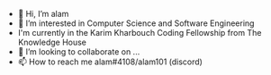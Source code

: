 - 👋 Hi, I’m alam
- 👀 I’m interested in Computer Science and Software Engineering
- I'm currently in the Karim Kharbouch Coding Fellowship from The Knowledge House
- 💞️ I’m looking to collaborate on ...
- 📫 How to reach me alam#4108/alam101 (discord)

<!---
alxm101/alxm101 is a ✨ special ✨ repository because its `README.md` (this file) appears on your GitHub profile.
You can click the Preview link to take a look at your changes.
--->
